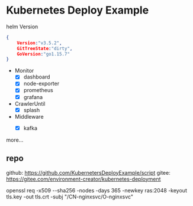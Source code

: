 # Kubernetes Deploy Example

helm Version
```json
{
	Version:"v3.5.2", 
	GitTreeState:"dirty", 
	GoVersion:"go1.15.7"
}
```

- Monitor
    - [x] dashboard
    - [x] node-exporter
    - [x] prometheus
    - [x] grafana

- CrawlerUntil
  - [x] splash

- Middleware
  - [x] kafka


more...

## repo
github: https://github.com/KubernetersDeployExample/script
gitee: https://gitee.com/environment-creator/kubernetes-deployment


openssl req -x509 --sha256 -nodes -days 365 -newkey ras:2048 -keyout tls.key -out tls.crt -subj "/CN-nginxsvc/O-nginxsvc" 